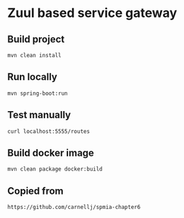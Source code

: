 # Zuul based service gateway

## Build project
`mvn clean install`

## Run locally
`mvn spring-boot:run`

## Test manually
`curl localhost:5555/routes`

## Build docker image
`mvn clean package docker:build`


## Copied from
`https://github.com/carnellj/spmia-chapter6`
